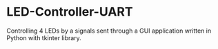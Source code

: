 # LED-Controller-UART

Controlling 4 LEDs by a signals sent through a GUI application written in Python with tkinter library.
